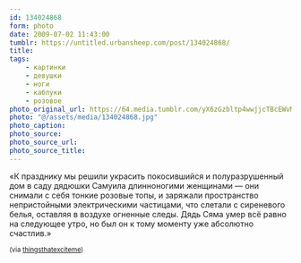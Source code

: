 ```yaml
---
id: 134024868
form: photo
date: 2009-07-02 11:43:00
tumblr: https://untitled.urbansheep.com/post/134024868/
title:
tags:
    - картинки
    - девушки
    - ноги
    - каблуки
    - розовое
photo_original_url: https://64.media.tumblr.com/yX6zGzbltp4wwjjcTBcEWvM4o1_r1_500.jpg
photo: "@/assets/media/134024868.jpg"
photo_caption:
photo_source:
photo_source_url:
photo_source_title:
---
```


<p>«К празднику мы решили украсить покосившийся и полуразрушенный дом в саду дядюшки Самуила длинноногими женщинами — они снимали с себя тонкие розовые топы, и заряжали пространство непристойными электрическими частицами, что слетали с сиреневого белья, оставляя в воздухе огненные следы. Дядь Сяма умер всё равно на следующее утро, но был он к тому моменту уже абсолютно счастлив.»</p>

<p><small>(via <a href="http://thingsthatexciteme.tumblr.com/post/130004906">thingsthatexciteme</a>)</small></p>
